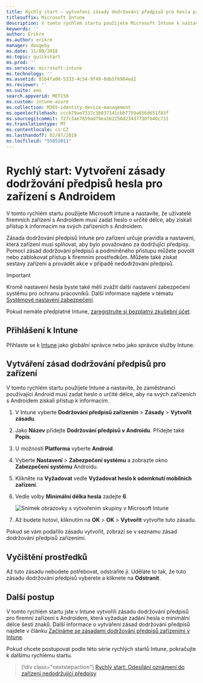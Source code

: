 ```yaml
---
title: Rychlý start – vytvoření zásady dodržování předpisů pro hesla pro zařízení s Androidem
titlesuffix: Microsoft Intune
description: V tomto rychlém startu použijete Microsoft Intune k nastavení délky hesla, která se vyžaduje pro zařízení s Androidem.
keywords: ''
author: Erikre
ms.author: erikre
manager: dougeby
ms.date: 11/09/2018
ms.topic: quickstart
ms.prod: ''
ms.service: microsoft-intune
ms.technology: ''
ms.assetid: 81b4fa08-5333-4c54-9f49-8db5f6984ed2
ms.reviewer: ''
ms.suite: ems
search.appverid: MET150
ms.custom: intune-azure
ms.collection: M365-identity-device-management
ms.openlocfilehash: cccb79ae7337c3b037141cbb7759a856d651f83f
ms.sourcegitcommit: 727c3ae7659ad79ea162250d234d7730f840c731
ms.translationtype: MT
ms.contentlocale: cs-CZ
ms.lasthandoff: 02/07/2019
ms.locfileid: "55851011"
---
```

# <a name="quickstart-create-a-password-compliance-policy-for-android-devices"></a>Rychlý start: Vytvoření zásady dodržování předpisů hesla pro zařízení s Androidem

V tomto rychlém startu použijete Microsoft Intune a nastavíte, že uživatelé firemních zařízení s Androidem musí zadat heslo o určité délce, aby získali přístup k informacím na svých zařízeních s Androidem. 

Zásada dodržování předpisů Intune pro zařízení určuje pravidla a nastavení, která zařízení musí splňovat, aby bylo považováno za dodržující předpisy. Pomocí zásad dodržování předpisů a podmíněného přístupu můžete povolit nebo zablokovat přístup k firemním prostředkům. Můžete také získat sestavy zařízení a provádět akce v případě nedodržování předpisů.

> [!IMPORTANT]
> Kromě nastavení hesla byste také měli zvážit další nastavení zabezpečení systému pro ochranu pracovníků. Další informace najdete v tématu [Systémové nastavení zabezpečení](compliance-policy-create-android-for-work.md#system-security-settings).

Pokud nemáte předplatné Intune, [zaregistrujte si bezplatný zkušební účet](free-trial-sign-up.md).

## <a name="sign-in-to-intune"></a>Přihlášení k Intune

Přihlaste se k [Intune](https://aka.ms/intuneportal) jako globální správce nebo jako správce služby Intune. 

## <a name="create-a-device-compliance-policy"></a>Vytváření zásad dodržování předpisů pro zařízení

V tomto rychlém startu použijete Intune a nastavíte, že zaměstnanci používající Android musí zadat heslo o určité délce, aby na svých zařízeních s Androidem získali přístup k informacím.

1. V Intune vyberte **Dodržování předpisů zařízením** > **Zásady** > **Vytvořit zásadu**.
2. Jako **Název** přidejte **Dodržování předpisů v Androidu**. Přidejte také **Popis**.
3. U možnosti **Platforma** vyberte **Android**. 
4. Vyberte **Nastavení** > **Zabezpečení systému** a zobrazte okno **Zabezpečení systému** Androidu.
5. Klikněte na **Vyžadovat** vedle **Vyžadovat heslo k odemknutí mobilních zařízení**.
6. Vedle volby **Minimální délka hesla** zadejte **6**. 

    ![Snímek obrazovky s vytvořením skupiny v Microsoft Intune](media/quickstart-set-password-length-android/quickstart-set-password-length-android-01.png)

7. Až budete hotovi, kliknutím na **OK** > **OK** > **Vytvořit** vytvořte tuto zásadu.

Pokud se vám podařilo zásadu vytvořit, zobrazí se v seznamu zásad dodržování předpisů zařízeními. 

## <a name="clean-up-resources"></a>Vyčištění prostředků

Až tuto zásadu nebudete potřebovat, odstraňte ji. Uděláte to tak, že tuto zásadu dodržování předpisů vyberete a kliknete na **Odstranit**.

## <a name="next-steps"></a>Další postup

V tomto rychlém startu jste v Intune vytvořili zásadu dodržování předpisů pro firemní zařízení s Androidem, která vyžaduje zadání hesla o minimální délce šesti znaků. Další informace o vytváření zásad dodržování předpisů najdete v článku [Začínáme se zásadami dodržování předpisů zařízeními v Intune](device-compliance-get-started.md).

Pokud chcete postupovat podle této série rychlých startů Intune, pokračujte k dalšímu rychlému startu.

> [!div class="nextstepaction"]
> [Rychlý start: Odesílání oznámení do zařízení nedodržující předpisy](quickstart-send-notification.md)

